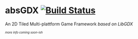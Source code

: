 absGDX  [![Build Status](https://api.travis-ci.org/Mikescher/absGDX.svg)](https://travis-ci.org/Mikescher/absGDX)
=======

An 2D Tiled Multi-plattform Game Framework *based on LibGDX*

<sup><sup>*more info coming soon-ish*</sup></sup>
